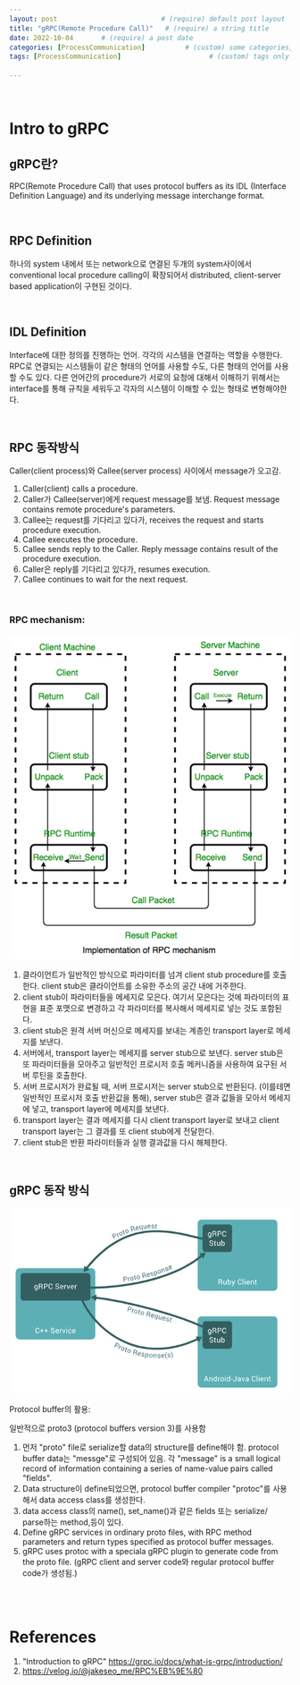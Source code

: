 ```yaml
---
layout: post                          # (require) default post layout
title: "gRPC(Remote Procedure Call)"   # (require) a string title
date: 2022-10-04       # (require) a post date
categories: [ProcessCommunication]          # (custom) some categories, but make sure these categories already exists inside path of `category/`
tags: [ProcessCommunication]                      # (custom) tags only for meta `property="article:tag"`

---
```


<br>

# Intro to gRPC

## gRPC란?

RPC(Remote Procedure Call) that uses protocol buffers as its IDL (Interface Definition Language) and its underlying message interchange format.

<br>

## RPC Definition

하나의 system 내에서 또는 network으로 연결된 두개의 system사이에서 conventional local procedure calling이 확장되어서 distributed, client-server based application이 구현된 것이다.

<br>

## IDL Definition

Interface에 대한 정의를 진행하는 언어. 각각의 시스템을 연결하는 역할을 수행한다. RPC로 연결되는 시스템들이 같은 형태의 언어를 사용할 수도, 다른 형태의 언어를 사용할 수도 있다. 다른 언어간의 procedure가 서로의 요청에 대해서 이해하기 위해서는 interface를 통해 규칙을 세워두고 각자의 시스템이 이해할 수 있는 형태로 변형해야한다.

<br>

## RPC 동작방식

Caller(client process)와 Callee(server process) 사이에서 message가 오고감.

1. Caller(client) calls a procedure.
2. Caller가 Callee(server)에게 request message를 보냄. Request message contains remote procedure's parameters.
3. Callee는 request를 기다리고 있다가, receives the request and starts procedure execution.
4. Callee executes the procedure.
5. Callee sends reply to the Caller. Reply message contains result of the procedure execution.
6. Caller은 reply를 기다리고 있다가, resumes execution.
7. Callee continues to wait for the next request.

<br>

### RPC mechanism: 

![RPC_mechanism](https://raw.githubusercontent.com/adventure42/adventure42.github.io/master/static/img/_posts/RPC_mechanism.PNG)

1. 클라이언트가 일반적인 방식으로 파라미터를 넘겨 client stub procedure를 호출한다. client stub은 클라이언트를 소유한 주소의 공간 내에 거주한다.
2. client stub이 파라미터들을 메세지로 모은다. 여기서 모은다는 것에 파라미터의 표현을 표준 포맷으로 변경하고 각 파라미터를 복사해서 메세지로 넣는 것도 포함된다.
3. client stub은 원격 서버 머신으로 메세지를 보내는 계층인 transport layer로 메세지를 보낸다.
4. 서버에서, transport layer는 메세지를 server stub으로 보낸다. server stub은 또 파라미터들을 모아주고 일반적인 프로시저 호출 메커니즘을 사용하여 요구된 서버 루틴을 호출한다.
5. 서버 프로시저가 완료될 때, 서버 프로시저는 server stub으로 반환된다. (이를테면 일반적인 프로시저 호출 반환값을 통해), server stub은 결과 값들을 모아서 메세지에 넣고, transport layer에 메세지를 보낸다.
6. transport layer는 결과 메세지를 다시 client transport layer로 보내고 client transport layer는 그 결과를 또 client stub에게 전달한다.
7. client stub은 반환 파라미터들과 실행 결과값을 다시 해체한다.

<br>

## gRPC 동작 방식

![gRPC](https://raw.githubusercontent.com/adventure42/adventure42.github.io/master/static/img/_posts/gRPC.PNG)

Protocol buffer의 활용:

일반적으로 proto3 (protocol buffers version 3)를 사용함

1. 먼저 "proto" file로 serialize할 data의 structure를 define해야 함. protocol buffer data는 "messge"로 구성되어 있음. 각 "message" is a small logical record of information containing a series of name-value pairs called "fields".
2. Data structure이 define되었으면, protocol buffer compiler "protoc"를 사용해서 data access class를 생성한다.
3. data access class의 name(), set_name()과 같은 fields 또는 serialize/ parse하는 method,등이 있다. 
4. Define gRPC services in ordinary proto files, with RPC method parameters and return types specified as protocol buffer messages.
5. gRPC uses protoc with a speciala gRPC plugin to generate code from the proto file. (gRPC client and server code와 regular protocol buffer code가 생성됨.)

<br>

<br>

# References

1. "Introduction to gRPC" https://grpc.io/docs/what-is-grpc/introduction/ 
1. https://velog.io/@jakeseo_me/RPC%EB%9E%80 
